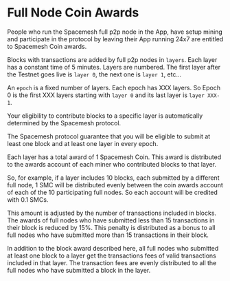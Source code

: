 # Full Node Coin Awards

People who run the Spacemesh full p2p node in the App, have setup mining and participate in the protocol by leaving their App running 24x7 are entitled to Spacemesh Coin awards.

Blocks with transactions are added by full p2p nodes in `layers`. Each layer has a constant time of 5 minutes. Layers are numbered. The first layer after the Testnet goes live is `layer 0`, the next one is `layer 1`, etc...

An `epoch` is a fixed number of layers. Each epoch has XXX layers. So Epoch 0 is the first XXX layers starting with `layer 0` and its last layer is `layer XXX-1`.

Your eligibility to contribute blocks to a specific layer is automatically determined by the Spacemesh protocol.

The Spacemesh protocol guarantee that you will be eligible to submit at least one block and at least one layer in every epoch.

Each layer has a total award of 1 Spacemesh Coin. This award is distributed to the awards account of each miner who contributed blocks to that layer.

So, for example, if a layer includes 10 blocks, each submitted by a different full node, 1 SMC will be distributed evenly between the coin awards account of each of the 10 participating full nodes. So each account will be credited with 0.1 SMCs.

This amount is adjusted by the number of transactions included in blocks. The awards of full nodes who have submitted less than 15 transactions in their block is reduced by 15%. This penalty is distributed as a bonus to all full nodes who have submitted more than 15 transactions in their block.

In addition to the block award described here, all full nodes who submitted at least one block to a layer get the transactions fees of valid transactions included in that layer. The transaction fees are evenly distributed to all the full nodes who have submitted a block in the layer.
